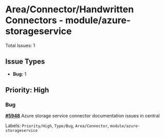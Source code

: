 # Area/Connector/Handwritten Connectors - module/azure-storageservice

Total Issues: 1

## Issue Types

- **Bug:** 1

## Priority: High

### Bug

**[#5948](https://github.com/ballerina-platform/ballerina-library/issues/5948)** Azure storage service connector documentation issues in central

Labels: `Priority/High`, `Type/Bug`, `Area/Connector`, `module/azure-storageservice`

